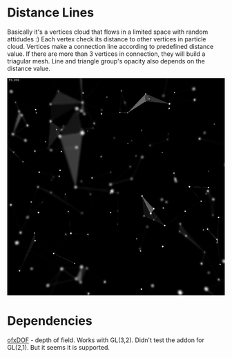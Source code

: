# Distance Lines
 Basically it's a vertices cloud that flows in a limited space with random attidudes :) Each vertex check its distance to other vertices in particle cloud. Vertices make a connection line according to predefined distance value. If there are more than 3 vertices in connection, they will build a triagular mesh. Line and triangle group's opacity also depends on the distance value. 

 ![cover image](./cover.png)   


# Dependencies
[ofxDOF](https://github.com/obviousjim/ofxDOF) - depth of field. Works with GL(3,2). Didn't test the addon for GL(2,1). But it seems it is supported.

